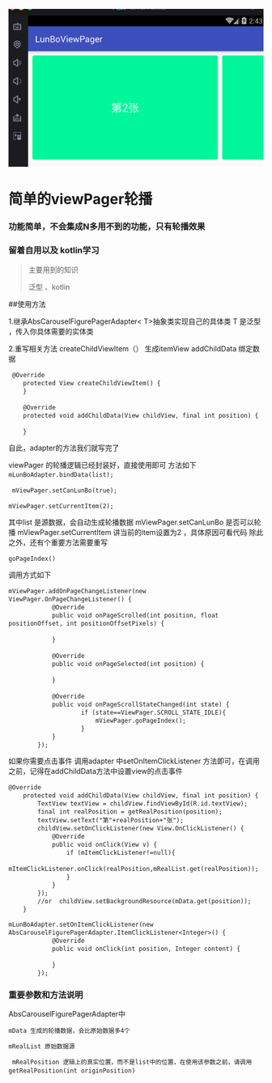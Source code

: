 ![示例图](https://github.com/nbwzlyd/LunBoViewPager/blob/master/app/gif/code.gif)

# 简单的viewPager轮播

### 功能简单，不会集成N多用不到的功能，只有轮播效果
### 留着自用以及 kotlin学习

> 主要用到的知识
> 
> 泛型 、kotlin
>
##使用方法

 1.继承AbsCarouselFigurePagerAdapter< T>抽象类实现自己的具体类
 T 是泛型 ，传入你具体需要的实体类
 
 2.重写相关方法  createChildViewItem（） 生成itemView 
 addChildData 绑定数据

```
 @Override
    protected View createChildViewItem() {
    }

    @Override
    protected void addChildData(View childView, final int position) {
    
    }
```

 自此，adapter的方法我们就写完了

viewPager 的轮播逻辑已经封装好，直接使用即可
方法如下
` mLunBoAdapter.bindData(list);`

` mViewPager.setCanLunBo(true);`
        
` mViewPager.setCurrentItem(2); `

其中list 是源数据，会自动生成轮播数据
mViewPager.setCanLunBo 是否可以轮播
mViewPager.setCurrentItem 讲当前的item设置为2 ，具体原因可看代码
除此之外，还有个重要方法需要重写

```
goPageIndex()
```

调用方式如下

```
mViewPager.addOnPageChangeListener(new ViewPager.OnPageChangeListener() {
            @Override
            public void onPageScrolled(int position, float positionOffset, int positionOffsetPixels) {

            }

            @Override
            public void onPageSelected(int position) {

            }

            @Override
            public void onPageScrollStateChanged(int state) {
                    if (state==ViewPager.SCROLL_STATE_IDLE){
                        mViewPager.goPageIndex();
                    }
            }
        });
```
如果你需要点击事件
调用adapter 中setOnItemClickListener 方法即可，在调用之前，记得在addChildData方法中设置view的点击事件

```
@Override
    protected void addChildData(View childView, final int position) {
        TextView textView = childView.findViewById(R.id.textView);
        final int realPosition = getRealPosition(position);
        textView.setText("第"+realPosition+"张");
        childView.setOnClickListener(new View.OnClickListener() {
            @Override
            public void onClick(View v) {
                if (mItemClickListener!=null){
                    mItemClickListener.onClick(realPosition,mRealList.get(realPosition));
                }
            }
        });
        //or  childView.setBackgroundResource(mData.get(position));
    }
```

```
mLunBoAdapter.setOnItemClickListener(new AbsCarouselFigurePagerAdapter.ItemClickListener<Integer>() {
            @Override
            public void onClick(int position, Integer content) {

            }
        });
```
### 重要参数和方法说明
AbsCarouselFigurePagerAdapter中

` mData 生成的轮播数据，会比原始数据多4个 `

` mRealList 原始数据源 `

` mRealPosition 逻辑上的真实位置，而不是list中的位置，在使用该参数之前，请调用getRealPosition(int originPosition)`
